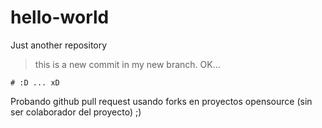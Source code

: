 # hello-world
Just another repository

> this is a new commit in my new branch. OK...

```
# :D ... xD
```

Probando github pull request usando forks en proyectos opensource (sin ser colaborador del proyecto) ;)

